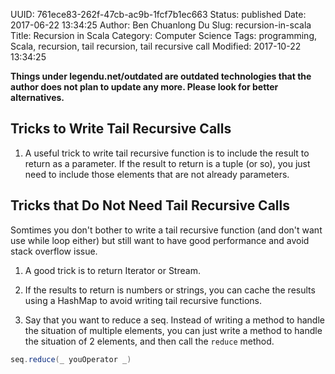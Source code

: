UUID: 761ece83-262f-47cb-ac9b-1fcf7b1ec663
Status: published
Date: 2017-06-22 13:34:25
Author: Ben Chuanlong Du
Slug: recursion-in-scala
Title: Recursion in Scala
Category: Computer Science
Tags: programming, Scala, recursion, tail recursion, tail recursive call
Modified: 2017-10-22 13:34:25

**Things under legendu.net/outdated are outdated technologies that the author does not plan to update any more. Please look for better alternatives.**

## Tricks to Write Tail Recursive Calls

1. A useful trick to write tail recursive function is 
to include the result to return as a parameter.
If the result to return is a tuple (or so), 
you just need to include those elements that are not already parameters.

## Tricks that Do Not Need Tail Recursive Calls

Somtimes you don't bother to write a tail recursive function (and don't want use while loop either) 
but still want to have good performance and avoid stack overflow issue. 

1. A good trick is to return Iterator or Stream.

2. If the results to return is numbers or strings, 
you can cache the results using a HashMap to avoid writing tail recursive functions.

3. Say that you want to reduce a seq.
Instead of writing a method to handle the situation of multiple elements,
you can just write a method to handle the situation of 2 elements, 
and then call the `reduce` method.
```scala
seq.reduce(_ youOperator _)
```


